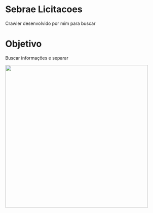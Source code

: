 # Sebrae Licitacoes
Crawler desenvolvido por mim para buscar 

# Objetivo
Buscar informações e separar 


<img height="450px" src="https://github.com/jh00nbr/sebrae_licitacoes_crawler/raw/master/graficos/quantidade_licitacao_por_modalidade.png"></img>
